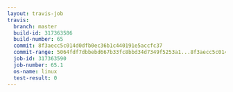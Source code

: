 ```yaml
---
layout: travis-job
travis:
  branch: master
  build-id: 317363586
  build-number: 65
  commit: 8f3aecc5c014d0dfb0ec36b1c440191e5accfc37
  commit-range: 5064fdf7dbbebd667b33fc8bbd34d7349f5253a1...8f3aecc5c014d0dfb0ec36b1c440191e5accfc37
  job-id: 317363590
  job-number: 65.1
  os-name: linux
  test-result: 0
---
```

